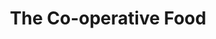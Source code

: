 ---
title: "The Co-operative Food"
url: /bristol/the-co-operative-food-bishopsworth-road/
shop: Lebensmittel
---